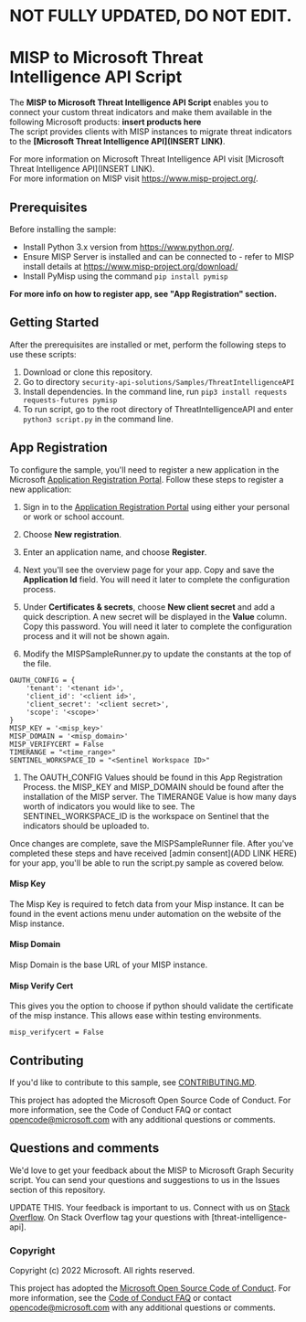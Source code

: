# NOT FULLY UPDATED, DO NOT EDIT. 
# MISP to Microsoft Threat Intelligence API Script
The <b> MISP to Microsoft Threat Intelligence API Script </b> enables you to connect your custom threat indicators and make them available in the following Microsoft products: **insert products here**
<br/>
The script provides clients with MISP instances to migrate threat indicators to the **[Microsoft Threat Intelligence API](INSERT LINK)**. 

For more information on Microsoft Threat Intelligence API visit [Microsoft Threat Intelligence API](INSERT LINK). <br/>
For more information on MISP visit https://www.misp-project.org/.

## Prerequisites
Before installing the sample:
* Install Python 3.x version from https://www.python.org/.
* Ensure MISP Server is installed and can be connected to - refer to MISP install details at https://www.misp-project.org/download/  
* Install PyMisp using the command ```pip install pymisp```

**For more info on how to register app, see "App Registration" section.**

## Getting Started
After the prerequisites are installed or met, perform the following steps to use these scripts:

1. Download or clone this repository.
1. Go to directory `security-api-solutions/Samples/ThreatIntelligenceAPI`
1. Install dependencies.  In the command line, run `pip3 install requests requests-futures pymisp` 
1. To run script, go to the root directory of ThreatIntelligenceAPI and enter `python3 script.py` in the command line. 

## App Registration
To configure the sample, you'll need to register a new application in the Microsoft [Application Registration Portal](https://portal.azure.com/#blade/Microsoft_AAD_IAM/ActiveDirectoryMenuBlade/RegisteredApps).
Follow these steps to register a new application:
1. Sign in to the [Application Registration Portal](https://portal.azure.com/#blade/Microsoft_AAD_IAM/ActiveDirectoryMenuBlade/RegisteredApps) using either your personal or work or school account.

1. Choose **New registration**.

1. Enter an application name, and choose **Register**.

1. Next you'll see the overview page for your app. Copy and save the **Application Id** field. You will need it later to complete the configuration process.

1. Under **Certificates & secrets**, choose **New client secret** and add a quick description. A new secret will be displayed in the **Value** column. Copy this password. You will need it later to complete the configuration process and it will not be shown again.
    
1. Modify the MISPSampleRunner.py to update the constants at the top of the file. 
```
OAUTH_CONFIG = {
    'tenant': '<tenant id>',
    'client_id': '<client id>',
    'client_secret': '<client secret>',
    'scope': '<scope>'
}
MISP_KEY = '<misp_key>'
MISP_DOMAIN = '<misp_domain>'
MISP_VERIFYCERT = False
TIMERANGE = "<time_range>"
SENTINEL_WORKSPACE_ID = "<Sentinel Workspace ID>"
```

1. The OAUTH_CONFIG Values should be found in this App Registration Process. the MISP_KEY and MISP_DOMAIN should be found after the installation of the MISP server. The TIMERANGE Value is how many days worth of indicators you would like to see. The SENTINEL_WORKSPACE_ID is the workspace on Sentinel that the indicators should be uploaded to. 

Once changes are complete, save the MISPSampleRunner file. After you've completed these steps and have received [admin consent](ADD LINK HERE) for your app, you'll be able to run the script.py sample as covered below.


#### Misp Key
The Misp Key is required to fetch data from your Misp instance. 
It can be found in the event actions menu under automation on the website of the Misp instance.

#### Misp Domain
Misp Domain is the base URL of your MISP instance.

#### Misp Verify Cert
This gives you the option to choose if python should validate the certificate of the misp instance. This allows ease within testing environments.

`misp_verifycert = False` 


## Contributing
If you'd like to contribute to this sample, see [CONTRIBUTING.MD](https://github.com/microsoftgraph/security-api-solutions/blob/master/CONTRIBUTING.md).

This project has adopted the Microsoft Open Source Code of Conduct. For more information, see the Code of Conduct FAQ or contact [opencode@microsoft.com](mailto:opencode@microsoft.com) with any additional questions or comments.

## Questions and comments
We'd love to get your feedback about the MISP to Microsoft Graph Security script. You can send your questions and suggestions to us in the Issues section of this repository.


UPDATE THIS.
Your feedback is important to us. Connect with us on [Stack Overflow](https://stackoverflow.com/questions/tagged/microsoft-graph-security). On Stack Overflow tag your questions with [threat-intelligence-api].

### Copyright
Copyright (c) 2022 Microsoft. All rights reserved.

This project has adopted the [Microsoft Open Source Code of Conduct](https://opensource.microsoft.com/codeofconduct/). For more information, see the [Code of Conduct FAQ](https://opensource.microsoft.com/codeofconduct/faq/) or contact [opencode@microsoft.com](mailto:opencode@microsoft.com) with any additional questions or comments.
